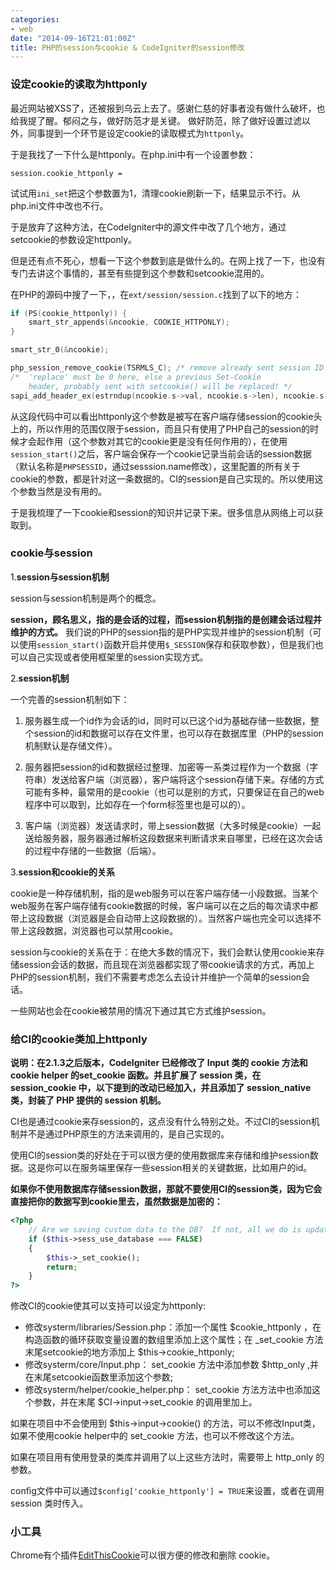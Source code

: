 ```yaml
---
categories:
- web
date: "2014-09-16T21:01:00Z"
title: PHP的session与cookie & CodeIgniter的session修改
---
```

### 设定cookie的读取为httponly

最近网站被XSS了，还被报到乌云上去了。感谢仁慈的好事者没有做什么破坏，也给我提了醒。郁闷之与，做好防范才是关键。
做好防范，除了做好设置过滤以外，同事提到一个环节是设定cookie的读取模式为`httponly`。

于是我找了一下什么是httponly。在php.ini中有一个设置参数：

    session.cookie_httponly =

试试用`ini_set`把这个参数置为1，清理cookie刷新一下，结果显示不行。从php.ini文件中改也不行。

于是放弃了这种方法，在CodeIgniter中的源文件中改了几个地方，通过setcookie的参数设定httponly。

但是还有点不死心，想看一下这个参数到底是做什么的。在网上找了一下，也没有专门去讲这个事情的，甚至有些提到这个参数和setcookie混用的。

在PHP的源码中搜了一下，，在`ext/session/session.c`找到了以下的地方：

```c
if (PS(cookie_httponly)) {
    smart_str_appends(&ncookie, COOKIE_HTTPONLY);
}

smart_str_0(&ncookie);

php_session_remove_cookie(TSRMLS_C); /* remove already sent session ID cookie */
/*  'replace' must be 0 here, else a previous Set-Cookie
    header, probably sent with setcookie() will be replaced! */
sapi_add_header_ex(estrndup(ncookie.s->val, ncookie.s->len), ncookie.s->len, 0, 0 TSRMLS_CC);
```

从这段代码中可以看出httponly这个参数是被写在客户端存储session的cookie头上的，所以作用的范围仅限于session，而且只有使用了PHP自己的session的时候才会起作用（这个参数对其它的cookie更是没有任何作用的），在使用`session_start()`之后，客户端会保存一个cookie记录当前会话的session数据（默认名称是`PHPSESSID`，通过sesssion.name修改），这里配置的所有关于cookie的参数，都是针对这一条数据的。CI的session是自己实现的。所以使用这个参数当然是没有用的。

于是我梳理了一下cookie和session的知识并记录下来。很多信息从网络上可以获取到。

### cookie与session

1.**session与session机制**

session与session机制是两个的概念。

**session，顾名思义，指的是会话的过程，而session机制指的是创建会话过程并维护的方式。**
我们说的PHP的session指的是PHP实现并维护的session机制（可以使用`session_start()`函数开启并使用`$_SESSION`保存和获取参数），但是我们也可以自己实现或者使用框架里的session实现方式。

2.**session机制**

一个完善的session机制如下：

1. 服务器生成一个id作为会话的id，同时可以已这个id为基础存储一些数据，整个session的id和数据可以存在文件里，也可以存在数据库里（PHP的session机制默认是存储文件）。

2. 服务器把session的id和数据经过整理、加密等一系类过程作为一个数据（字符串）发送给客户端（浏览器），客户端将这个session存储下来。存储的方式可能有多种，最常用的是cookie（也可以是别的方式，只要保证在自己的web程序中可以取到，比如存在一个form标签里也是可以的）。

3. 客户端（浏览器）发送请求时，带上session数据（大多时候是cookie）一起送给服务器，服务器通过解析这段数据来判断请求来自哪里，已经在这次会话的过程中存储的一些数据（后端）。

3.**session和cookie的关系**

cookie是一种存储机制，指的是web服务可以在客户端存储一小段数据。当某个web服务在客户端存储有cookie数据的时候，客户端可以在之后的每次请求中都带上这段数据（浏览器是会自动带上这段数据的）。当然客户端也完全可以选择不带上这段数据，浏览器也可以禁用cookie。

session与cookie的关系在于：在绝大多数的情况下，我们会默认使用cookie来存储session会话的数据，而且现在浏览器都实现了带cookie请求的方式，再加上PHP的session机制，我们不需要考虑怎么去设计并维护一个简单的session会话。

一些网站也会在cookie被禁用的情况下通过其它方式维护session。

### 给CI的cookie类加上httponly

**说明：在2.1.3之后版本，CodeIgniter 已经修改了 Input 类的 cookie 方法和 cookie helper 的set\_cookie 函数。并且扩展了 session 类，在 session\_cookie 中，以下提到的改动已经加入，并且添加了 session\_native 类，封装了 PHP 提供的 session 机制。**

CI也是通过cookie来存session的，这点没有什么特别之处。不过CI的session机制并不是通过PHP原生的方法来调用的，是自己实现的。

使用CI的session类的好处在于可以很方便的使用数据库来存储和维护session数据。这是你可以在服务端里保存一些session相关的关键数据，比如用户的id。

**如果你不使用数据库存储session数据，那就不要使用CI的session类，因为它会直接把你的数据写到cookie里去，虽然数据是加密的：**

```php
<?php
    // Are we saving custom data to the DB?  If not, all we do is update the cookie
    if ($this->sess_use_database === FALSE)
    {
        $this->_set_cookie();
        return;
    }
?>
```

修改CI的cookie使其可以支持可以设定为httponly:

- 修改systerm/libraries/Session.php：添加一个属性 $cookie_httponly ，在构造函数的循环获取变量设置的数组里添加上这个属性；在 \_set\_cookie 方法末尾setcookie的地方添加上 $this->cookie\_httponly;
- 修改systerm/core/Input.php： set\_cookie 方法中添加参数 $http\_only ,并在末尾setcookie函数里添加这个参数;
- 修改systerm/helper/cookie\_helper.php： set\_cookie 方法方法中也添加这个参数，并在末尾 $CI->input->set\_cookie 的调用里加上。

如果在项目中不会使用到 $this->input->cookie() 的方法，可以不修改Input类，如果不使用cookie helper中的 set_cookie 方法，也可以不修改这个方法。

如果在项目用有使用登录的类库并调用了以上这些方法时，需要带上 http_only 的参数。

config文件中可以通过`$config['cookie_httponly'] = TRUE`来设置，或者在调用 session 类时传入。

### 小工具
Chrome有个插件[EditThisCookie](http://www.editthiscookie.com/ "")可以很方便的修改和删除 cookie。
